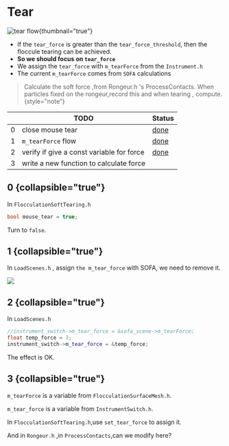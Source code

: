 # Tear

![tear flow](Tear.png){thumbnail="true"}

- If the `tear_force` is greater than the `tear_force_threshold`, then the floccule tearing can be achieved.
- **So we should focus on `tear_force`**
- We assign the `tear_force` with `m_tearForce` from the `Instrument.h`
- The current `m_tearForce` comes from `SOFA` calculations

> Calculate the soft force ,from Rongeur.h 's ProcessContacts.
> When particles fixed on the rongeur,record this and when tearing , compute.
> {style="note"}


|   | TODO                                      | Status     |
|---|-------------------------------------------|------------|
| 0 | close mouse tear                          | [done](#0) |
| 1 | `m_tearForce` flow                        | [done](#1) |
| 2 | verify if give a const variable for force | [done](#2) |
| 3 | write a new function to calculate force   |            |


## 0 {collapsible="true"}

In `FlocculationSoftTearing.h`

```C++
bool mouse_tear = true;
```

Turn to `false`.

## 1 {collapsible="true"}

In `LoadScenes.h` , assign `the m_tear_force` with SOFA, we need to remove it.

![](computeForce.png)

## 2 {collapsible="true"}

In `LoadScenes.h`

```C++
//instrument_switch->m_tear_force = &sofa_scene->m_tearForce;
float temp_force = 7;
instrument_switch->m_tear_force = &temp_force;
```

The effect is OK.

## 3 {collapsible="true"}

`m_tearForce` is a variable from `FlocculationSurfaceMesh.h`.

`m_tear_force` is a variable from `InstrumentSwitch.h`.


In `FlocculationSoftTearing.h`,use `set_tear_force` to assign it.

And in `Rongeur.h` ,in `ProcessContacts`,can we modify here?